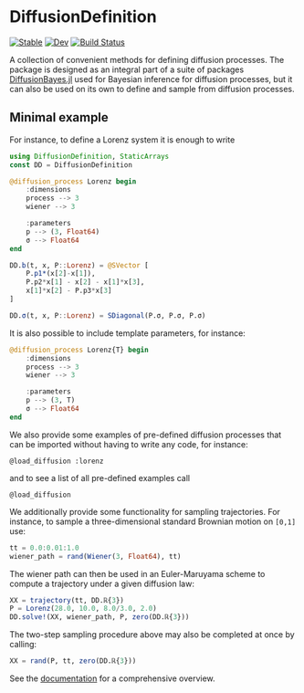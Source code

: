 # DiffusionDefinition

[![Stable](https://img.shields.io/badge/docs-stable-blue.svg)](https://JuliaDiffusionBayes.github.io/DiffusionDefinition.jl/stable)
[![Dev](https://img.shields.io/badge/docs-dev-blue.svg)](https://JuliaDiffusionBayes.github.io/DiffusionDefinition.jl/dev)
[![Build Status](https://travis-ci.com/JuliaDiffusionBayes/DiffusionDefinition.jl.svg?branch=master)](https://travis-ci.com/JuliaDiffusionBayes/DiffusionDefinition.jl)

A collection of convenient methods for defining diffusion processes. The package is designed as an integral part of a suite of packages [DiffusionBayes.jl](https://github.com/JuliaDiffusionBayes/DiffusionBayes.jl) used for Bayesian inference for diffusion processes, but it can also be used on its own to define and sample from diffusion processes.

## Minimal example
For instance, to define a Lorenz system it is enough to write
```julia
using DiffusionDefinition, StaticArrays
const DD = DiffusionDefinition

@diffusion_process Lorenz begin
    :dimensions
    process --> 3
    wiener --> 3

    :parameters
    p --> (3, Float64)
    σ --> Float64
end

DD.b(t, x, P::Lorenz) = @SVector [
    P.p1*(x[2]-x[1]),
    P.p2*x[1] - x[2] - x[1]*x[3],
    x[1]*x[2] - P.p3*x[3]
]

DD.σ(t, x, P::Lorenz) = SDiagonal(P.σ, P.σ, P.σ)
```
It is also possible to include template parameters, for instance:
```julia
@diffusion_process Lorenz{T} begin
    :dimensions
    process --> 3
    wiener --> 3

    :parameters
    p --> (3, T)
    σ --> Float64
end
```
We also provide some examples of pre-defined diffusion processes that can be
imported without having to write any code, for instance:
```
@load_diffusion :lorenz
```
and to see a list of all pre-defined examples call
```
@load_diffusion
```
We additionally provide some functionality for sampling trajectories. For instance, to sample a three-dimensional standard Brownian motion on `[0,1]` use:
```julia
tt = 0.0:0.01:1.0
wiener_path = rand(Wiener(3, Float64), tt)
```
The wiener path can then be used in an Euler-Maruyama scheme to compute a trajectory under a given diffusion law:
```julia
XX = trajectory(tt, DD.ℝ{3})
P = Lorenz(28.0, 10.0, 8.0/3.0, 2.0)
DD.solve!(XX, wiener_path, P, zero(DD.ℝ{3}))
```
The two-step sampling procedure above may also be completed at once by calling:
```julia
XX = rand(P, tt, zero(DD.ℝ{3}))
```
See the [documentation](https://JuliaDiffusionBayes.github.io/DiffusionDefinition.jl/dev)
for a comprehensive overview.
